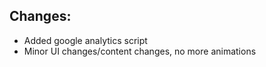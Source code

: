 ## Changes:

* Added google analytics script
* Minor UI changes/content changes, no more animations 